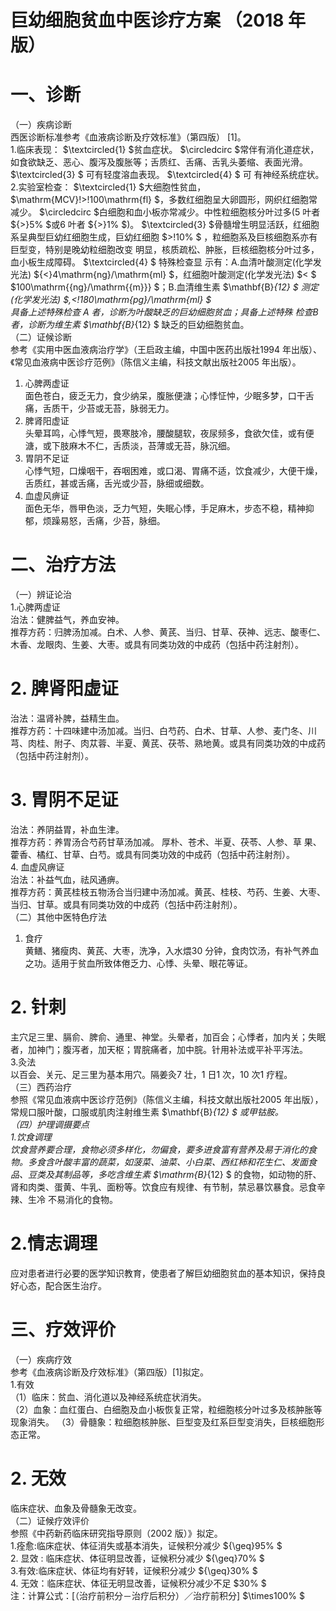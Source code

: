 # 巨幼细胞贫血中医诊疗方案 （2018 年版）  
# 一、诊断  
（一）疾病诊断  
西医诊断标准参考《血液病诊断及疗效标准》（第四版） [1]。  
1.临床表现： $\textcircled{1} $贫血症状。 $\circledcirc $常伴有消化道症状，如食欲缺乏、恶心、腹泻及腹胀等；舌质红、舌痛、舌乳头萎缩、表面光滑。 $\textcircled{3} $ 可有轻度溶血表现。 $\textcircled{4} $ 可 有神经系统症状。  
2.实验室检查： $\textcircled{1} $大细胞性贫血， $\mathrm{MCV}\!>\!100\mathrm{fl} $，多数红细胞呈大卵圆形，网织红细胞常减少。 $\circledcirc $白细胞和血小板亦常减少。中性粒细胞核分叶过多(5 叶者 ${>}5\% $或6 叶者 ${>}1\% $)。 $\textcircled{3} $骨髓增生明显活跃，红细胞系呈典型巨幼红细胞生成，巨幼红细胞 $>\!10\% $ ，粒细胞系及巨核细胞系亦有巨型变，特别是晚幼粒细胞改变 明显，核质疏松、肿胀，巨核细胞核分叶过多，血小板生成障碍。 $\textcircled{4} $ 特殊检查显 示有：A.血清叶酸测定(化学发光法) ${<}4\mathrm{ng}/\mathrm{ml} $，红细胞叶酸测定(化学发光法) $< $ $100\mathrm{{ng}/\mathrm{{m}}} $；B.血清维生素 $\mathbf{B}_{12} $ 测定(化学发光法) $,<\!180\mathrm{pg}/\mathrm{ml} $  
具备上述特殊检查 A  者，诊断为叶酸缺乏的巨幼细胞贫血；具备上述特殊 检查B 者，诊断为维生素 $\mathbf{B}_{12} $ 缺乏的巨幼细胞贫血。  
（二）证候诊断  
参考《实用中医血液病治疗学》（王启政主编，中国中医药出版社1994 年出版）、《常见血液病中医诊疗范例》（陈信义主编，科技文献出版社2005 年出版）。  
1. 心脾两虚证  
面色苍白，疲乏无力，食少纳呆，腹胀便溏；心悸怔忡，少眠多梦，口干舌 痛，舌质干，少苔或无苔，脉弱无力。  
2. 脾肾阳虚证  
头晕耳鸣，心悸气短，畏寒肢冷，腰酸腿软，夜尿频多，食欲欠佳，或有便 溏，或下肢麻木不仁，舌质淡，苔薄或无苔，脉沉细。  
3. 胃阴不足证  
心悸气短，口燥咽干，吞咽困难，或口渴、胃痛不适，饮食减少，大便干燥，舌质红，甚或舌痛，舌光或少苔，脉细或细数。  
4. 血虚风痹证  
面色无华，唇甲色淡，乏力气短，失眠心悸，手足麻木，步态不稳，精神抑  
郁，烦躁易怒，舌痛，少苔，脉细。  
# 二、治疗方法  
（一）辨证论治  
1.心脾两虚证  
治法：健脾益气，养血安神。  
推荐方药：归脾汤加减。白术、人参、黄芪、当归、甘草、茯神、远志、酸枣仁、木香、龙眼肉、生姜、大枣。或具有同类功效的中成药（包括中药注射剂）。  
# 2. 脾肾阳虚证  
治法：温肾补脾，益精生血。  
推荐方药：十四味建中汤加减。当归、白芍药、白术、甘草、人参、麦门冬、川芎、肉桂、附子、肉苁蓉、半夏、黄芪、茯苓、熟地黄。或具有同类功效的中成药（包括中药注射剂）。  
# 3. 胃阴不足证  
治法：养阴益胃，补血生津。  
推荐方药：养胃汤合芍药甘草汤加减。 厚朴、苍术、半夏、茯苓、人参、草 果、藿香、橘红、甘草、白芍。或具有同类功效的中成药（包括中药注射剂）。  
4. 血虚风痹证  
治法：补益气血，祛风通痹。  
推荐方药：黄芪桂枝五物汤合当归建中汤加减。黄芪、桂枝、芍药、生姜、大枣、当归、甘草。或具有同类功效的中成药（包括中药注射剂）。  
（二）其他中医特色疗法  
1. 食疗  
黄鳝、猪瘦肉、黄芪、大枣，洗净，入水煨30 分钟，食肉饮汤，有补气养血之功。适用于贫血所致体倦乏力、心悸、头晕、眼花等证。  
# 2. 针刺  
主穴足三里、膈俞、脾俞、通里、神堂。头晕者，加百会；心悸者，加内关；失眠者，加神门；腹泻者，加天枢；胃脘痛者，加中脘。针用补法或平补平泻法。  
3.灸法  
以百会、关元、足三里为基本用穴。隔姜灸7 壮，1 日1 次，10 次1 疗程。  
（三）西药治疗  
参照《常见血液病中医诊疗范例》（陈信义主编，科技文献出版社2005 年出版），常规口服叶酸，口服或肌肉注射维生素 $\mathbf{B}_{12} $ 或甲钴胺。  
（四）护理调摄要点  
1.饮食调理  
饮食营养要合理，食物必须多样化，勿偏食，要多进食富有营养及易于消化的食物。多食含叶酸丰富的蔬菜，如菠菜、油菜、小白菜、西红柿和花生仁、发面食品、豆类及其制品等，多吃含维生素 $\mathrm{B}_{12} $ 的食物，如动物的肝、肾和肉类、蛋黄、牛乳、面粉等。饮食应有规律、有节制，禁忌暴饮暴食。忌食辛辣、生冷 不易消化的食物。  
# 2.情志调理  
应对患者进行必要的医学知识教育，使患者了解巨幼细胞贫血的基本知识，保持良好心态，配合医生治疗。  
# 三、疗效评价  
（一）疾病疗效  
参考《血液病诊断及疗效标准》（第四版）[1]拟定。  
1.有效  
（1）临床：贫血、消化道以及神经系统症状消失。  
（2）血象：血红蛋白、白细胞及血小板恢复正常，粒细胞核分叶过多及核肿胀等现象消失。 （3）骨髓象：粒细胞核肿胀、巨型变及红系巨型变消失，巨核细胞形态正常。  
# 2. 无效  
临床症状、血象及骨髓象无改变。  
（二）证候疗效评价  
参照《中药新药临床研究指导原则（2002 版）》拟定。  
1.痊愈:临床症状、体征消失或基本消失，证候积分减少 ${\geq}95\% $  
2. 显效 : 临床症状、体征明显改善，证候积分减少 ${\geq}70\% $  
3.有效:临床症状、体征均有好转，证候积分减少 ${\geq}30\% $  
4. 无效：临床症状、体征无明显改善，证候积分减少不足 $30\% $  
注：计算公式：[（治疗前积分－治疗后积分）／治疗前积分] $\times100\% $  